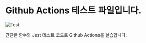 
# Github Actions 테스트 파일입니다.

![Test](https://github.com/cheezstick/github-action/actions/workflows/test.yml/badge.svg)


간단한 함수와 Jest 테스트 코드로 Github Actions를 실습합니다.